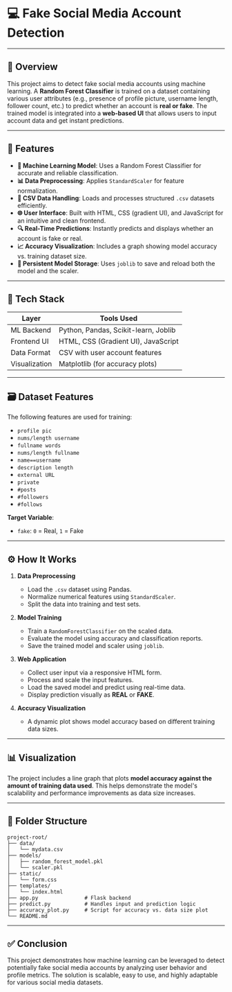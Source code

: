 # 💻 Fake Social Media Account Detection

---

## 📖 Overview

This project aims to detect fake social media accounts using machine learning. A **Random Forest Classifier** is trained on a dataset containing various user attributes (e.g., presence of profile picture, username length, follower count, etc.) to predict whether an account is **real or fake**. The trained model is integrated into a **web-based UI** that allows users to input account data and get instant predictions.

---

## 🚀 Features

- **🧠 Machine Learning Model**: Uses a Random Forest Classifier for accurate and reliable classification.
- **📊 Data Preprocessing**: Applies `StandardScaler` for feature normalization.
- **📁 CSV Data Handling**: Loads and processes structured `.csv` datasets efficiently.
- **🌐 User Interface**: Built with HTML, CSS (gradient UI), and JavaScript for an intuitive and clean frontend.
- **🔍 Real-Time Predictions**: Instantly predicts and displays whether an account is fake or real.
- **📈 Accuracy Visualization**: Includes a graph showing model accuracy vs. training dataset size.
- **💾 Persistent Model Storage**: Uses `joblib` to save and reload both the model and the scaler.

---

## 🧪 Tech Stack

| Layer         | Tools Used                            |
|---------------|----------------------------------------|
| ML Backend    | Python, Pandas, Scikit-learn, Joblib   |
| Frontend UI   | HTML, CSS (Gradient UI), JavaScript    |
| Data Format   | CSV with user account features         |
| Visualization | Matplotlib (for accuracy plots)        |

---

## 🗃️ Dataset Features

The following features are used for training:

- `profile pic`
- `nums/length username`
- `fullname words`
- `nums/length fullname`
- `name==username`
- `description length`
- `external URL`
- `private`
- `#posts`
- `#followers`
- `#follows`

**Target Variable**:  
- `fake`: `0` = Real, `1` = Fake

---

## ⚙️ How It Works

1. **Data Preprocessing**  
   - Load the `.csv` dataset using Pandas.  
   - Normalize numerical features using `StandardScaler`.  
   - Split the data into training and test sets.

2. **Model Training**  
   - Train a `RandomForestClassifier` on the scaled data.  
   - Evaluate the model using accuracy and classification reports.  
   - Save the trained model and scaler using `joblib`.

3. **Web Application**  
   - Collect user input via a responsive HTML form.  
   - Process and scale the input features.  
   - Load the saved model and predict using real-time data.  
   - Display prediction visually as **REAL** or **FAKE**.

4. **Accuracy Visualization**  
   - A dynamic plot shows model accuracy based on different training data sizes.

---

## 📊 Visualization

The project includes a line graph that plots **model accuracy against the amount of training data used**. This helps demonstrate the model's scalability and performance improvements as data size increases.

---

## 📂 Folder Structure

```
project-root/
├── data/
│   └── mydata.csv
├── models/
│   ├── random_forest_model.pkl
│   └── scaler.pkl
├── static/
│   └── form.css
├── templates/
│   └── index.html
├── app.py               # Flask backend
├── predict.py           # Handles input and prediction logic
├── accuracy_plot.py     # Script for accuracy vs. data size plot
└── README.md
```

---

## ✅ Conclusion

This project demonstrates how machine learning can be leveraged to detect potentially fake social media accounts by analyzing user behavior and profile metrics. The solution is scalable, easy to use, and highly adaptable for various social media datasets.
